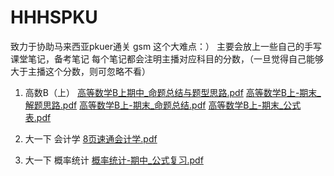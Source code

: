 # HHHSPKU
致力于协助马来西亚pkuer通关 gsm 这个大难点：）
主要会放上一些自己的手写课堂笔记，备考笔记
每个笔记都会注明主播对应科目的分数，（一旦觉得自己能够大于主播这个分数，则可忽略不看）

1. 高数B（上）
[高等数学B上期中_命题总结与题型思路.pdf](https://github.com/user-attachments/files/20839502/B._.pdf)
[高等数学B上-期末_解题思路.pdf](https://github.com/user-attachments/files/20839503/B.-._.pdf)
[高等数学B上-期末_命题总结.pdf](https://github.com/user-attachments/files/20839504/B.-._.pdf)
[高等数学B上-期末_公式表.pdf](https://github.com/user-attachments/files/20839510/B.-._.pdf)


3. 大一下 会计学 [8页速通会计学.pdf](https://github.com/user-attachments/files/20839477/8.pdf)
4. 大一下 概率统计 [概率统计-期中_公式复习.pdf](https://github.com/user-attachments/files/20839484/-._.pdf)
